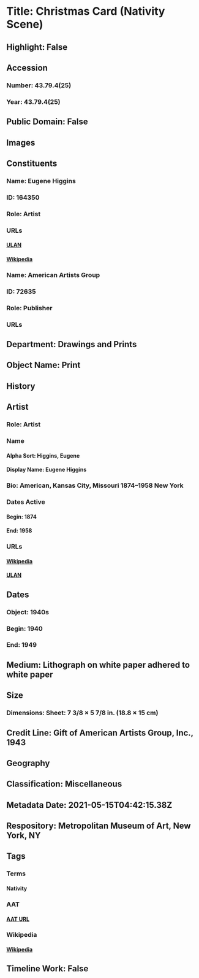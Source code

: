 # Title: Christmas Card (Nativity Scene)
## Highlight: False
## Accession
### Number: 43.79.4(25)
### Year: 43.79.4(25)
## Public Domain: False
## Images
## Constituents
### Name: Eugene Higgins
### ID: 164350
### Role: Artist
### URLs
#### [ULAN](http://vocab.getty.edu/page/ulan/500020838)
#### [Wikipedia](https://www.wikidata.org/wiki/Q19352738)
### Name: American Artists Group
### ID: 72635
### Role: Publisher
### URLs
## Department: Drawings and Prints
## Object Name: Print
## History
## Artist
### Role: Artist
### Name
#### Alpha Sort: Higgins, Eugene
#### Display Name: Eugene Higgins
### Bio: American, Kansas City, Missouri 1874–1958 New York
### Dates Active
#### Begin: 1874
#### End: 1958
### URLs
#### [Wikipedia](https://www.wikidata.org/wiki/Q19352738)
#### [ULAN](http://vocab.getty.edu/page/ulan/500020838)
## Dates
### Object: 1940s
### Begin: 1940
### End: 1949
## Medium: Lithograph on white paper adhered to white paper
## Size
### Dimensions: Sheet: 7 3/8 × 5 7/8 in. (18.8 × 15 cm)
## Credit Line: Gift of American Artists Group, Inc., 1943
## Geography
## Classification: Miscellaneous
## Metadata Date: 2021-05-15T04:42:15.38Z
## Respository: Metropolitan Museum of Art, New York, NY
## Tags
### Terms
#### Nativity
### AAT
#### [AAT URL](http://vocab.getty.edu/page/ia/901000124)
### Wikipedia
#### [Wikipedia]()
## Timeline Work: False